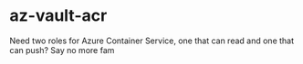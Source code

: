 # az-vault-acr
Need two roles for Azure Container Service, one that can read and one that can push? Say no more fam
